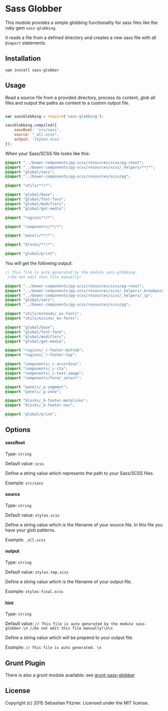Sass Globber
============

This module provides a simple globbing functionality for sass files like the ruby gem `sass-globbing`.

It reads a file from a defined directory and creates a new sass file with all `@import` statements.

## Installation

`npm install sass-globber`

## Usage

Read a source file from a provided directory, process its content, glob all files and output the paths as content to a custom output file.

``` js

var sassGlobbing = require('sass-globbing');

sassGlobbing.compiled({
	sassRoot: 'src/sass',
	source: "_all.scss",
	output: 'styles.scss'
});

```

When your Sass/SCSS file looks like this: 
``` scss
@import "../bower-components/pg-scss/resources/scss/pg-reset";
@import "../bower-components/pg-scss/resources/scss/_helpers/**/*";
@import "global/vars";
@import "../bower-components/pg-scss/resources/scss/pg";

@import "utils/**/*";

@import "global/base";
@import "global/font-face";
@import "global/modifiers";
@import "global/get-media";

@import "regions**/*";

@import "components/**/*";

@import "panels/**/*";

@import "blocks/**/*";

@import "global/print";
``` 

You will get the following output:

``` scss
// This file is auto generated by the module sass-globbing.
 //Do not edit this file manually!

@import "../bower-components/pg-scss/resources/scss/pg-reset";
@import "../bower-components/pg-scss/resources/scss/_helpers/_breakpoint";
@import "../bower-components/pg-scss/resources/scss/_helpers/_cp";
@import "global/vars";
@import "../bower-components/pg-scss/resources/scss/pg";

@import "utils/extends/_ex-fonts";
@import "utils/mixins/_mx-fonts";

@import "global/base";
@import "global/font-face";
@import "global/modifiers";
@import "global/get-media";

@import "regions/_r-footer-bottom";
@import "regions/_r-footer-top";

@import "components/_c-accordion";
@import "components/_c-cta";
@import "components/_c-text-image";
@import "components/form/_select";

@import "panels/_p-segment";
@import "panels/_p-zone";

@import "blocks/_b-footer-metalinks";
@import "blocks/_b-footer-nav";

@import "global/print";
```

## Options

#### sassRoot

Type: `string`

Default value: `scss`

Define a string value which represents the path to your Sass/SCSS files.

Example: `src/sass`

#### source

Type: `string`

Default value: `styles.scss`

Define a string value which is the filename of your source file. In this file you have your glob patterns. 

Example: `_all.scss`

#### output

Type: `string`

Default value: `styles.tmp.scss`

Define a string value which is the filename of your output file.

Example: `styles-final.scss`

#### hint

Type: `string`

Default value: `// This file is auto generated by the module sass-globber.\n //Do not edit this file manually!\n\n`

Define a string value which will be prepend to your output file.

Example: `// This file is auto generated. \n`

## Grunt Plugin

There is also a grunt module available: see [grunt-sass-globber](https://github.com/Sebastian-Fitzner/grunt-sass-globber)

## License
Copyright (c) 2015 Sebastian Fitzner. Licensed under the MIT license.